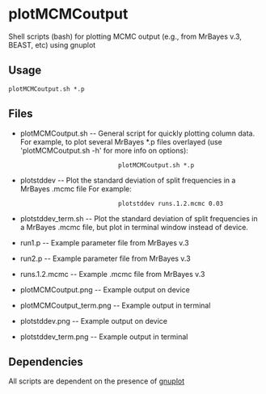 plotMCMCoutput
==============

Shell scripts (bash) for plotting MCMC output (e.g., from MrBayes v.3, BEAST, etc) using gnuplot


Usage
-----

    plotMCMCoutput.sh *.p


Files
-----

* plotMCMCoutput.sh       -- General script for quickly plotting column data. For example, to plot several MrBayes *.p files overlayed (use 'plotMCMCoutput.sh -h' for more info on options):

                                 plotMCMCoutput.sh *.p

* plotstddev              -- Plot the standard deviation of split frequencies in a MrBayes .mcmc file For example:

                                 plotstddev runs.1.2.mcmc 0.03

* plotstddev_term.sh      -- Plot the standard deviation of split frequencies in a MrBayes .mcmc file, but plot in terminal window instead of device.

* run1.p                  -- Example parameter file from MrBayes v.3

* run2.p                  -- Example parameter file from MrBayes v.3

* runs.1.2.mcmc           -- Example .mcmc file from MrBayes v.3

* plotMCMCoutput.png      -- Example output on device

* plotMCMCoutput_term.png -- Example output in terminal

* plotstddev.png          -- Example output on device

* plotstddev_term.png     -- Example output in terminal 


Dependencies
------------

All scripts are dependent on the presence of [gnuplot](http://www.gnuplot.info/)



